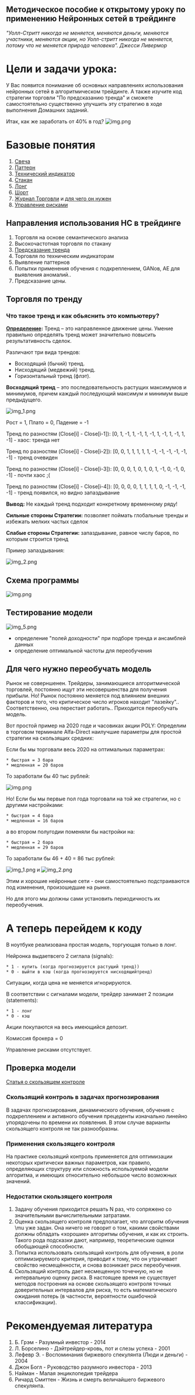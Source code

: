 ## Методическое пособие к открытому уроку по применению Нейронных сетей в трейдинге

*"Уолл-Стритт никогда не меняется, меняются деньги, меняются участники, меняются акции, но Уолл-стритт никогда не меняется, потому что не меняется природа человека".
Джесси Ливермор*


# Цели и задачи урока:
У Вас появится понимание об основных направлениях использования нейронных сетей в алгоритмическом трейдинге.
А также изучите код стратегии торговли "По предсказанию тренда" и сможете самостоятельно существенно улучшить эту стратегию в ходе выполнения Домашних заданий.

Итак, как же заработать от 40% в год?
![img.png](data/img.png)


# Базовые понятия
1.  [Свеча](https://ru.wikipedia.org/wiki/%D0%AF%D0%BF%D0%BE%D0%BD%D1%81%D0%BA%D0%B8%D0%B5_%D1%81%D0%B2%D0%B5%D1%87%D0%B8)
2.  [Паттерн](https://ru.wikipedia.org/wiki/%D0%9F%D0%B0%D1%82%D1%82%D0%B5%D1%80%D0%BD_(%D1%82%D0%B5%D1%85%D0%BD%D0%B8%D1%87%D0%B5%D1%81%D0%BA%D0%B8%D0%B9_%D0%B0%D0%BD%D0%B0%D0%BB%D0%B8%D0%B7))
3.  [Технический индикатор](https://ru.wikipedia.org/wiki/%D0%A2%D0%B5%D1%85%D0%BD%D0%B8%D1%87%D0%B5%D1%81%D0%BA%D0%B8%D0%B9_%D0%B8%D0%BD%D0%B4%D0%B8%D0%BA%D0%B0%D1%82%D0%BE%D1%80)
4.  [Стакан](https://bcs-express.ru/novosti-i-analitika/o-chem-mogut-rasskazat-birzhevoi-stakan-i-lenta-sdelok)
5.  [Лонг](https://help.tinkoff.ru/margin-trade/long/what-is/)
6.  [Шорт](https://help.tinkoff.ru/margin-trade/short/what-is/)
7.  [Журнал Торговли](https://github.com/ikonushok/AI-Traiding/blob/main/Open%20Lesson%20AI_Trading/data/Val_153547_t14_e30_SBER_Conv_1h_Up_v1.txt)
    и [для чего он нужен](https://traderblog.net/torgovyj-zhurnal-trejdera/)
8.  [Управление рисками](https://equity.today/risk-menedzhment-v-trejdinge.html)


## Направления использования НС в трейдинге
1.  Торговля на основе семантического анализа
2.  Высокочастотная торговля по стакану
3.  [Предсказание тренда](https://github.com/ikonushok/AI-Traiding/tree/main/Trend%20Prediction)
4.  Торговля по техническим индикаторам
5.  Выявление паттернов
6.  Попытки применения обучения с подкреплением, GANов, AE для выявления аномалий..
7.  Предсказание цены.
    
## Торговля по тренду
### Что такое тренд и как обьяснить это компьютеру?
**[Определение](https://ru.fxssi.com/kak-opredelit-trend-na-rynke):** Тренд – это направленное движение цены.
Умение правильно определять тренд может значительно повысить результативность сделок.

Различают три вида трендов:
* Восходящий (бычий) тренд.
* Нисходящий (медвежий) тренд.
* Горизонтальный тренд (флэт).

**Восходящий тренд** – это последовательность растущих максимумов и минимумов, причем каждый последующий максимум и минимум выше предыдущего.

![img_1.png](data/img_1.png)

Рост = 1, Плато = 0, Падение = -1

Тренд по разностям (Close[i] - Close[i-1]):  [0, 1, -1, 1, -1, 1, -1, 1, -1, 1, -1, 1, -1] - хаос: тренда нет

Тренд по разностям (Close[i] - Close[i-2]):  [0, 0, 1, 1, 1, 1, 1, -1, -1, -1, -1, -1, -1] - тренд очевиден

Тренд по разностям (Close[i] - Close[i-3]):  [0, 0, 0, 1, 0, 1, 0, 1, -1, 0, -1, 0, -1] - почти хаос ;(

Тренд по разностям (Close[i] - Close[i-4]):  [0, 0, 0, 0, 1, 1, 1, 1, 0, -1, -1, -1, -1] - тренд появился, но видно запаздывание

**Вывод:** Не каждый тренд подходит конкретному временному ряду!

**Сильные стороны Стратегии:** позволяет поймать глобальные тренды и избежать мелких частых сделок

**Слабые стороны Стратегии:** запаздывание, равное числу баров, по которым строится тренд

Пример запаздывания:

![img_2.png](data/img_2.png)

## Схема программы
![img.png](data/img_3.png)

## Тестирование модели
![img_5.png](data/img_5.png)
* определение "полей доходности" при подборе тренда и ансамблей данных
* определение оптимальной частоты для переобучения

## Для чего нужно переобучать модель
Рынок не соверншенен. Трейдеры, занимающиеся алгоритмической торговлей, постоянно ищут эти несовершенства для получения прибыли.
Но! Рынок постоянно меняется под влиянием внешних факторов и того, что критическое число игроков находит "лазейку".. Соответственно, она перестает работать..
Приходится переобучать модель.

Вот простой пример на 2020 годе и часовиках акции POLY:
Определим в торговом терминале Alfa-Direct наилучшие параметры для простой стратегии на скользящих средних:

Если бы мы торговали весь 2020 на оптимальных параметрах:

    * быстрая = 3 бара
    * медленная = 20 баров

То заработали бы 40 тыс рублей:

  ![img.png](data/img_4.png)

Но!
Если бы мы первые пол года торговали на той же стратегии, но с другими настройками:

    * быстрая = 4 бара
    * медленная = 16 баров

а во втором полугодии поменяли бы настройки на:

    * быстрая = 2 бара
    * медленная = 29 баров 

То заработали бы 46 + 40 = 86 тыс рублей:

![img_1.png](data/img_6.png)
 и
![img_2.png](data/img_7.png)

Этим и хорошие нейронные сети - они самостоятельно подстраиваются под изменения, произошедшие на рынке.

Но для этого мы должны сами установить периодичность их переобучения.

# А теперь перейдем к коду
В ноутбуке реализована простая модель, торгующая только в лонг.

Нейронка выдаетвсего 2 сиглала (signals):

    * 1 - купить (когда прогнозируется растущий тренд))
    * 0 - выйти в кэш (когда прогнозируется нисходящийтренд)

Ситуации, когда цена не меняется игнорируются.

В соответствии с сигналами модели, трейдер занимает 2 позиции (statements):

    * 1 - лонг
    * 0 - кэш

Акции покупаются на весь имеющийся депозит.

Комиссия брокера = 0

Управление рисками отсутствует.

## Проверка модели
[Статья о скользящем контроле](http://www.machinelearning.ru/wiki/index.php?title=CV)

### Скользящий контроль в задачах прогнозирования
В задачах прогнозирования, динамического обучения, обучения с подкреплением
и активного обучения прецеденты изначально линейно упорядочены по времени их появления. 
В этом случае варианты скользящего контроля не так разнообразны.

### Применения скользящего контроля
На практике скользящий контроль применяется для оптимизации некоторых критически важных параметров,
как правило, определяющих структуру или сложность используемой модели алгоритма,
и имеющих относительно небольшое число возможных значений.

### Недостатки скользящего контроля
1.  Задачу обучения приходится решать N раз, что сопряжено со значительными вычислительными затратами.
2.  Оценка скользящего контроля предполагает, что алгоритм обучения \mu уже задан. 
    Она ничего не говорит о том, какими свойствами должны обладать «хорошие» алгоритмы обучения, 
    и как их строить. Такого рода подсказки дают, например, теоретические оценки обобщающей способности.
3.  Попытка использовать скользящий контроль для обучения, в роли оптимизируемого критерия, 
    приводит к тому, что он утрачивает свойство несмещённости, и снова возникает риск переобучения.
4.  Скользящий контроль дает несмещенную точечную, но не интервальную оценку риска. 
    В настоящее время не существует методов построения на основе скользящего контроля точных
    доверительных интервалов для риска, то есть математического ожидания потерь (в частности,
    вероятности ошибочной классификации).

# Рекомендуемая литература
1.  Б. Грэм - Разумный инвестор - 2014
2.  Л. Борселино - Дэйтрейдер-кровь, пот и слезы успеха - 2001
3.  Лефевр Э. - Воспоминания биржевого спекулянта (Люди и деньги) - 2004
4.  Джон Богл - Руководство разумного инвестора - 2013
5.  Найман - Малая энциклопедия трейдера
6.  Ричард Смиттен - Жизнь и смерть величайшего биржевого спекулянта.
